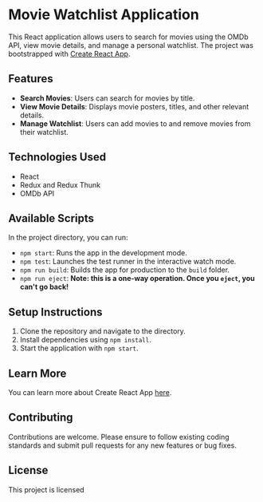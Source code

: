 # Movie Watchlist Application

This React application allows users to search for movies using the OMDb API, view movie details, and manage a personal watchlist. The project was bootstrapped with [Create React App](https://github.com/facebook/create-react-app).

## Features
- **Search Movies**: Users can search for movies by title.
- **View Movie Details**: Displays movie posters, titles, and other relevant details.
- **Manage Watchlist**: Users can add movies to and remove movies from their watchlist.

## Technologies Used
- React
- Redux and Redux Thunk
- OMDb API

## Available Scripts
In the project directory, you can run:
- `npm start`: Runs the app in the development mode.
- `npm test`: Launches the test runner in the interactive watch mode.
- `npm run build`: Builds the app for production to the `build` folder.
- `npm run eject`: **Note: this is a one-way operation. Once you `eject`, you can't go back!**

## Setup Instructions
1. Clone the repository and navigate to the directory.
2. Install dependencies using `npm install`.
3. Start the application with `npm start`.

## Learn More
You can learn more about Create React App [here](https://facebook.github.io/create-react-app/docs/getting-started).

## Contributing
Contributions are welcome. Please ensure to follow existing coding standards and submit pull requests for any new features or bug fixes.

## License
This project is licensed
